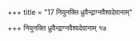 +++
title = "17 नियुनक्ति ध्रुवैन्द्राग्नवैश्वदेवानाम्"

+++
नियुनक्ति ध्रुवैन्द्राग्नवैश्वदेवानाम् १७